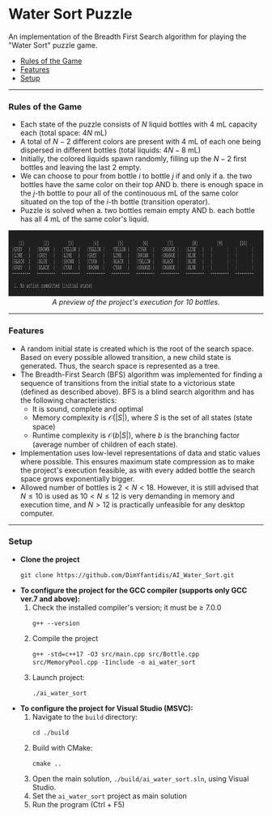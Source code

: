 # Water Sort Puzzle
An implementation of the Breadth First Search algorithm for playing the "Water Sort" puzzle game.


* [Rules of the Game](#rules-of-the-game)  
* [Features](#features)  
* [Setup](#setup)  

---

### Rules of the Game
* Each state of the puzzle consists of $N$ liquid bottles with 4 mL capacity each (total space: $4N$ mL)
* A total of $N - 2$ different colors are present with 4 mL of each one being dispersed in different bottles (total liquids: $4N-8$ mL)
* Initially, the colored liquids spawn randomly, filling up the $N - 2$ first bottles and leaving the last 2 empty.
* We can choose to pour from bottle $i$ to bottle $j$ if and only if a. the two bottles have the same color on their top AND b. there is enough space in the $j$-th bottle to pour all of the continouous mL of the same color situated on the top of the $i$-th bottle (transition operator).
* Puzzle is solved when a. two bottles remain empty AND b. each bottle has all 4 mL of the same color's liquid.

<p align="center">
  <img src="./img/exhibition.gif" alt="Test Run Exhibition" width="960" height="130">
  <br>
  <i>A preview of the project's execution for 10 bottles.</i>
</p>

---

### Features
* A random initial state is created which is the root of the search space. Based on every possible allowed transition, a new child state is generated. Thus, the search space is represented as a tree.
* The Breadth-First Search (BFS) algorithm was implemented for finding a sequence of transitions from the initial state to a victorious state (defined as described above). BFS is a blind search algorithm and has the following characteristics:
  - It is sound, complete and optimal
  - Memory complexity is $\mathcal{O}(|S|)$, where $S$ is the set of all states (state space)
  - Runtime complexity is $\mathcal{O}(b|S|)$, where $b$ is the branching factor (average number of children of each state).
* Implementation uses low-level representations of data and static values where possible. This ensures maximum state compression as to make the project's execution feasible, as with every added bottle the search space grows exponentially bigger.
* Allowed number of bottles is $2 < N < 18$. However, it is still advised that $N \leq 10$ is used as $10 < N \leq 12$ is very demanding in memory and execution time, and $N > 12$ is practically unfeasible for any desktop computer.

---

### Setup
* **Clone the project**
  ```
  git clone https://github.com/DimYfantidis/AI_Water_Sort.git
  ```
* **To configure the project for the GCC compiler (supports only GCC ver.7 and above):**
  1. Check the installed compiler's version; it must be $\geq$ 7.0.0
      ```
      g++ --version
      ```
  2. Compile the project
      ```
      g++ -std=c++17 -O3 src/main.cpp src/Bottle.cpp src/MemoryPool.cpp -Iinclude -o ai_water_sort
      ```
  3. Launch project:
      ```
      ./ai_water_sort
      ```
* **To configure the project for Visual Studio (MSVC):**
  1. Navigate to the `build` directory:
      ```
      cd ./build
      ```
  2. Build with CMake:
      ```
      cmake ..
      ```
  3. Open the main solution, `./build/ai_water_sort.sln`, using Visual Studio.
  4. Set the `ai_water_sort` project as main solution
  5. Run the program (Ctrl + F5)
